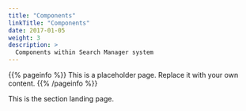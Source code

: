```yaml
---
title: "Components"
linkTitle: "Components"
date: 2017-01-05
weight: 3
description: >
  Components within Search Manager system
---
```


{{% pageinfo %}}
This is a placeholder page. Replace it with your own content.
{{% /pageinfo %}}

This is the section landing page.
